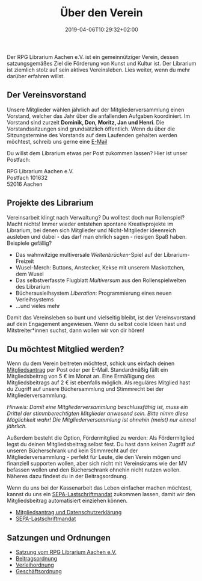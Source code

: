 ﻿---
title: "Über den Verein"
date: 2019-04-06T10:29:32+02:00
draft: false
menu:
  main:
    weight: 400
---

Der RPG Librarium Aachen e.V. ist ein gemeinnütziger Verein, dessen satzungsgemäßes Ziel die Förderung von Kunst und Kultur ist. Der Librarium ist ziemlich stolz auf sein aktives Vereinsleben. Lies weiter, wenn du mehr darüber erfahren willst. 

## Der Vereinsvorstand
Unsere Mitglieder wählen jährlich auf der Mitgliederversammlung einen Vorstand, welcher das Jahr über die anfallenden Aufgaben koordiniert. Im Vorstand sind zurzeit **Dominik, Don, Moritz, Jan und Henri**. Die Vorstandssitzungen sind grundsätzlich öffentlich. Wenn du über die Sitzungstermine des Vorstands auf dem Laufenden gehalten werden möchtest, schreib uns gerne eine [E-Mail](mailto:vorstand@rpg-librarium.de)  

Du willst dem Librarium etwas per Post zukommen lassen? Hier ist unser Postfach:

RPG Librarium Aachen e.V.  
Postfach 101632  
52016 Aachen

## Projekte des Librarium
Vereinsarbeit klingt nach Verwaltung? Du wolltest doch nur Rollenspiel? Macht nichts! Immer wieder entstehen spontane Kreativprojekte im Librarium, bei denen sich Mitglieder und Nicht-Mitglieder ideenreich ausleben und dabei - das darf man ehrlich sagen - riesigen Spaß haben. Beispiele gefällig?

* Das wahnwitzige multiversale *Weltenbrücken*-Spiel auf der Librarium-Freizeit
* Wusel-Merch: Buttons, Anstecker, Kekse mit unserem Maskottchen, dem Wusel
* Das selbstverfasste Flugblatt *Multiversum* aus den Rollenspielwelten des Librarium 
* Bücherausleihsystem *Liberation*: Programmierung eines neuen Verleihsystems  
* ...und vieles mehr

Damit das Vereinsleben so bunt und vielseitig bleibt, ist der Vereinsvorstand auf dein Engagement angewiesen. Wenn du selbst coole Ideen hast und Mitstreiter*innen suchst, dann wollen wir von dir hören!

## Du möchtest Mitglied werden?
Wenn du dem Verein beitreten möchtest, schick uns einfach deinen [Mitgliedsantrag](/files/Mitgliedsantrag_Datenschutzerklärung.pdf) per Post oder per E-Mail. Standardmäßig fällt ein Mitgliedsbeitrag von 5 € im Monat an. Eine Ermäßigung des Mitgliedsbeitrags auf 2 € ist ebenfalls möglich. Als reguläres Mitglied hast du Zugriff auf unsere Büchersammlung und Stimmrecht bei der Mitgliederversammlung. 

*Hinweis: Damit eine Mitgliederversammlung beschlussfähig ist, muss ein Drittel der stimmberechtigten Mitglieder anwesend sein. Bitte nimm diese Möglichkeit wahr! Die Mitgliederversammlung ist ohnehin (meist) nur einmal jährlich.*

Außerdem besteht die Option, Fördermitglied zu werden: Als Fördermitglied legst du deinen Mitgliedsbeitrag selbst fest. Du hast dann keinen Zugriff auf unseren Bücherschrank und kein Stimmrecht auf der Mitgliederversammlung - perfekt für Leute, die den Verein mögen und finanziell supporten wollen, aber sich nicht mit Vereinskrams wie der MV befassen wollen und den Bücherschrank ohnehin nicht nutzen wollen. Näheres dazu findest du in der Beitragsordnung. 

Wenn du uns bei der Kassenarbeit das Leben einfacher machen möchtest, kannst du uns ein [SEPA-Lastschriftmandat](/files/SEPA_Mandat.pdf) zukommen lassen, damit wir den Mitgliedsbeitrag automatisiert einziehen können.  

- [Mitgliedsantrag und Datenschutzerklärung](/files/Mitgliedsantrag_Datenschutzerklärung.pdf)
- [SEPA-Lastschriftmandat](/files/SEPA_Mandat.pdf)

## Satzungen und Ordnungen
- [Satzung vom RPG Librarium Aachen e.V.](/files/Satzung_RPG_Librarium_Aachen.pdf)
- [Beitragsordnung](/files/Beitragsordnung.pdf)
- [Verleihordnung](/files/Verleihordnung.pdf)
- [Geschäftsordnung](/files/Geschäftsordnung.pdf)

